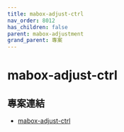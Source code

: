 ```yaml
---
title: mabox-adjust-ctrl
nav_order: 8012
has_children: false
parent: mabox-adjustment
grand_parent: 專案
---
```



# mabox-adjust-ctrl


## 專案連結

* [mabox-adjust-ctrl](https://github.com/samwhelp/note-about-mabox/tree/gh-pages/_demo/project/mabox-adjustment/tool/mabox-adjust-ctrl)
